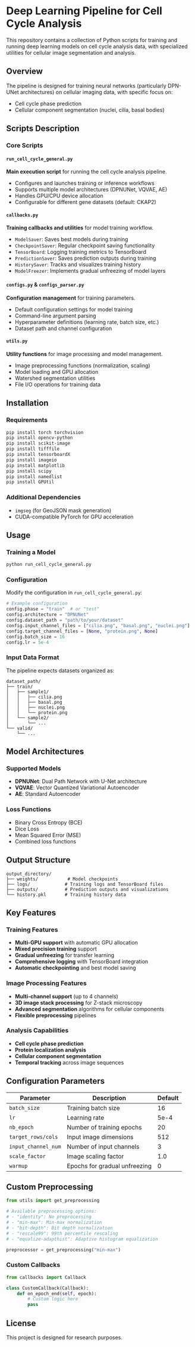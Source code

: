 # Deep Learning Pipeline for Cell Cycle Analysis

This repository contains a collection of Python scripts for training and running deep learning models on cell cycle analysis data, with specialized utilities for cellular image segmentation and analysis.

## Overview

The pipeline is designed for training neural networks (particularly DPN-UNet architectures) on cellular imaging data, with specific focus on:
- Cell cycle phase prediction
- Cellular component segmentation (nuclei, cilia, basal bodies)
## Scripts Description

### Core Scripts

#### `run_cell_cycle_general.py`
**Main execution script** for running the cell cycle analysis pipeline.
- Configures and launches training or inference workflows
- Supports multiple model architectures (DPNUNet, VQVAE, AE)
- Handles GPU/CPU device allocation
- Configurable for different gene datasets (default: CKAP2)

#### `callbacks.py`
**Training callbacks and utilities** for model training workflow.
- `ModelSaver`: Saves best models during training
- `CheckpointSaver`: Regular checkpoint saving functionality  
- `TensorBoard`: Logging training metrics to TensorBoard
- `PredictionSaver`: Saves prediction outputs during training
- `HistorySaver`: Tracks and visualizes training history
- `ModelFreezer`: Implements gradual unfreezing of model layers

#### `configs.py` & `configs_parser.py`
**Configuration management** for training parameters.
- Default configuration settings for model training
- Command-line argument parsing
- Hyperparameter definitions (learning rate, batch size, etc.)
- Dataset path and channel configuration

#### `utils.py`
**Utility functions** for image processing and model management.
- Image preprocessing functions (normalization, scaling)
- Model loading and GPU allocation
- Watershed segmentation utilities
- File I/O operations for training data


## Installation

### Requirements
```bash
pip install torch torchvision
pip install opencv-python
pip install scikit-image
pip install tifffile
pip install tensorboardX
pip install imageio
pip install matplotlib
pip install scipy
pip install namedlist
pip install GPUtil
```

### Additional Dependencies
- `imgseg` (for GeoJSON mask generation)
- CUDA-compatible PyTorch for GPU acceleration

## Usage

### Training a Model
```bash
python run_cell_cycle_general.py
```

### Configuration
Modify the configuration in `run_cell_cycle_general.py`:

```python
# Example configuration
config.phase = "train"  # or "test"
config.architecture = "DPNUNet"
config.dataset_path = "path/to/your/dataset"
config.input_channel_files = ["cilia.png", "basal.png", "nuclei.png"]
config.target_channel_files = [None, "protein.png", None]
config.batch_size = 16
config.lr = 5e-4
```

### Input Data Format
The pipeline expects datasets organized as:
```
dataset_path/
├── train/
│   ├── sample1/
│   │   ├── cilia.png
│   │   ├── basal.png
│   │   ├── nuclei.png
│   │   └── protein.png
│   └── sample2/
│       └── ...
└── valid/
    └── ...
```


## Model Architectures

### Supported Models
- **DPNUNet**: Dual Path Network with U-Net architecture
- **VQVAE**: Vector Quantized Variational Autoencoder
- **AE**: Standard Autoencoder

### Loss Functions
- Binary Cross Entropy (BCE)
- Dice Loss
- Mean Squared Error (MSE)
- Combined loss functions

## Output Structure
```
output_directory/
├── weights/           # Model checkpoints
├── logs/             # Training logs and TensorBoard files
├── outputs/          # Prediction outputs and visualizations
└── history.pkl       # Training history data
```

## Key Features

### Training Features
- **Multi-GPU support** with automatic GPU allocation
- **Mixed precision training** support
- **Gradual unfreezing** for transfer learning
- **Comprehensive logging** with TensorBoard integration
- **Automatic checkpointing** and best model saving

### Image Processing Features
- **Multi-channel support** (up to 4 channels)
- **3D image stack processing** for Z-stack microscopy
- **Advanced segmentation** algorithms for cellular components
- **Flexible preprocessing** pipelines

### Analysis Capabilities
- **Cell cycle phase prediction**
- **Protein localization analysis**
- **Cellular component segmentation**
- **Temporal tracking** across image sequences

## Configuration Parameters

| Parameter | Description | Default |
|-----------|-------------|---------|
| `batch_size` | Training batch size | 16 |
| `lr` | Learning rate | 5e-4 |
| `nb_epoch` | Number of training epochs | 20 |
| `target_rows/cols` | Input image dimensions | 512 |
| `input_channel_num` | Number of input channels | 3 |
| `scale_factor` | Image scaling factor | 1.0 |
| `warmup` | Epochs for gradual unfreezing | 0 |

## Custom Preprocessing
```python
from utils import get_preprocessing

# Available preprocessing options:
# - "identity": No preprocessing
# - "min-max": Min-max normalization
# - "bit-depth": Bit depth normalization
# - "rescale99": 99th percentile rescaling
# - "equalize-adapthist": Adaptive histogram equalization

preprocessor = get_preprocessing("min-max")
```

### Custom Callbacks
```python
from callbacks import Callback

class CustomCallback(Callback):
    def on_epoch_end(self, epoch):
        # Custom logic here
        pass
```

## License

This project is designed for research purposes.
